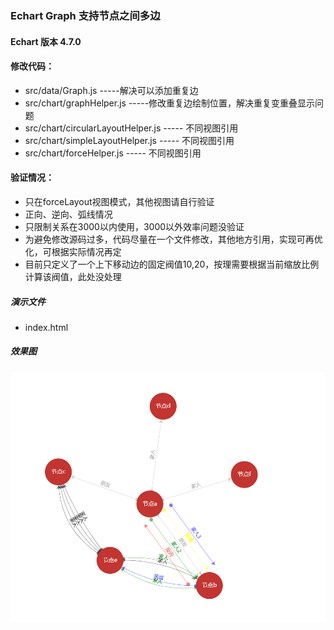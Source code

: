 ### Echart Graph 支持节点之间多边
#### Echart 版本 4.7.0
#### 修改代码：
- src/data/Graph.js  -----解决可以添加重复边
- src/chart/graphHelper.js -----修改重复边绘制位置，解决重复变重叠显示问题
- src/chart/circularLayoutHelper.js  ----- 不同视图引用
- src/chart/simpleLayoutHelper.js   ----- 不同视图引用
- src/chart/forceHelper.js   ----- 不同视图引用
#### 验证情况：
- 只在forceLayout视图模式，其他视图请自行验证
- 正向、逆向、弧线情况
- 只限制关系在3000以内使用，3000以外效率问题没验证
- 为避免修改源码过多，代码尽量在一个文件修改，其他地方引用，实现可再优化，可根据实际情况再定
- 目前只定义了一个上下移动边的固定阀值10,20，按理需要根据当前缩放比例计算该阀值，此处没处理
##### 演示文件
- index.html

##### 效果图
![效果图](demo.png)

